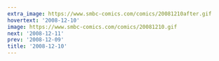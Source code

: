 ```yaml
---
extra_image: https://www.smbc-comics.com/comics/20081210after.gif
hovertext: '2008-12-10'
image: https://www.smbc-comics.com/comics/20081210.gif
next: '2008-12-11'
prev: '2008-12-09'
title: '2008-12-10'
---
```

